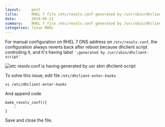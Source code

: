 ```yaml
---
layout:     post
title:      RHEL 7 file /etc/resolv.conf generated by /usr/sbin/dhclient-script
date:       2019-05-21
summary:    RHEL 7 file /etc/resolv.conf generated by /usr/sbin/dhclient-script and each time reboot the configuration gone
categories: linux RHEL
---
```


For manual configuration on RHEL 7 DNS address on `/etc/resolv.conf`, the configuration always reverts back after reboot because dhclient script controlling it, and it's having label `';generated by /usr/sbin/dhclient-script'` 

![etc resolv.conf is having generated by usr sbin dhclient-script](http://sapikuda.com/images/posts/2019-03-20-rhel-7-etc-resolve-generated-by-usr-sbin-dhclient-script/etc-resolv.conf.png)

To solve this issue, edit file `/etc/dhclient-enter-hooks`
```
vi /etc/dhclient-enter-hooks
```

And append code
```
make_resolv_conf(){
	:
}
```

Save and close the file.